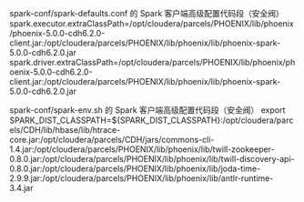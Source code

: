 spark-conf/spark-defaults.conf 的 Spark 客户端高级配置代码段（安全阀）
spark.executor.extraClassPath=/opt/cloudera/parcels/PHOENIX/lib/phoenix/phoenix-5.0.0-cdh6.2.0-client.jar:/opt/cloudera/parcels/PHOENIX/lib/phoenix/lib/phoenix-spark-5.0.0-cdh6.2.0.jar
spark.driver.extraClassPath=/opt/cloudera/parcels/PHOENIX/lib/phoenix/phoenix-5.0.0-cdh6.2.0-client.jar:/opt/cloudera/parcels/PHOENIX/lib/phoenix/lib/phoenix-spark-5.0.0-cdh6.2.0.jar





spark-conf/spark-env.sh 的 Spark 客户端高级配置代码段（安全阀）
export SPARK_DIST_CLASSPATH=${SPARK_DIST_CLASSPATH}:/opt/cloudera/parcels/CDH/lib/hbase/lib/htrace-core.jar:/opt/cloudera/parcels/CDH/jars/commons-cli-1.4.jar:/opt/cloudera/parcels/PHOENIX/lib/phoenix/lib/twill-zookeeper-0.8.0.jar:/opt/cloudera/parcels/PHOENIX/lib/phoenix/lib/twill-discovery-api-0.8.0.jar:/opt/cloudera/parcels/PHOENIX/lib/phoenix/lib/joda-time-2.9.9.jar:/opt/cloudera/parcels/PHOENIX/lib/phoenix/lib/antlr-runtime-3.4.jar
